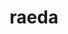 ---
title: raeda
meaning: carriage
ch: [ten, fourteen, 7r]
pos: noun
stem: raed
genend: ae
abbgender: f.
abbgender2: fem.
gender: feminine
declension: first
sixms: R
six: y
---